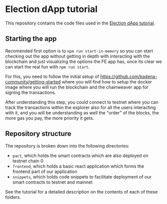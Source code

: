 # Election dApp tutorial

This repository contains the code files used in the
[Election dApp tutorial](https://docs.kadena.io/build/guides/building-a-voting-dapp).

## Starting the app

Recomended first option is to `npm run start-in-memory` so you can start checking out the app without getting in depth with interacting with the blockchain and just visualizing the options the FE app has, once its clear we can start the real fun with `npm run start`.

For this, you need to follow the initial setup of https://github.com/kadena-community/getting-started where you will find how to setup the docker image where you will run the blockchain and the chainweaver app for signing the transactions.

After understanding this step, you could connect to testnet where you can track the transactions within the explorer also for all the users interacting with it, and you will be understanding as well the "order" of the blocks, the more gas you pay, the more priority it gets.

## Repository structure

The repository is broken down into the following directories:

- `pact`, which holds the smart contracts which are also deployed on testnet chain 0
- `frontend`, which holds a basic react application which forms the frontend part of our application
- `snippets`, which holds code snippets to facilitate deployment of our smart contracts to testnet and mainnet

See the tutorial for a detailed description on the contents of each of these folders.
